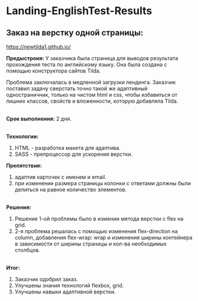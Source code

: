 # Landing-EnglishTest-Results
## Заказ на верстку одной страницы:
https://newtilda1.github.io/

<strong>Предыстроия:</strong>
У заказчика была страница для выводов результата прохождения теста по английскому языку. Она была создана с помощью конструктора сайтов Tilda.<br>

Проблема заключалась в медленной загрузки лендинга.
Заказчик поставил задачу сверстать точно такой же адаптивный одностраничник, только на чистом html и css, чтобы избавиться от лишних классов, свойств и вложенности, которую добавляла Tilda.<br><br>

<strong>Срок выполнения:</strong> 2 дня.<br><br>

<strong>Технологии:</strong> <br>
1. HTML - разработка макета для адаптива.
2. SASS - препроцессор для ускорения верстки.

<strong>Препятствия:</strong> <br>
1. адаптив карточек с именем и email. <br>
2. при изменении размера страницы колонки с ответами должны были делиться на равное количество элементов.<br><br>

<strong>Решения:</strong> <br>
1. Решение 1-ой проблемы было в измении метода верстки с flex на grid. <br>
2. 2-я проблема решалась с помощью изменения flex-direction на column, добавления flex-wrap: wrap и изменения ширины контейнера в зависимости от ширины страницы и кол-ва необходимых столбцов.<br><br>


<strong>Итог:</strong> <br>
1. Заказчик одобрил заказ.
2. Улучшены знания технологий flexbox, grid.
3. Улучшены навыки адаптивной верстки.
